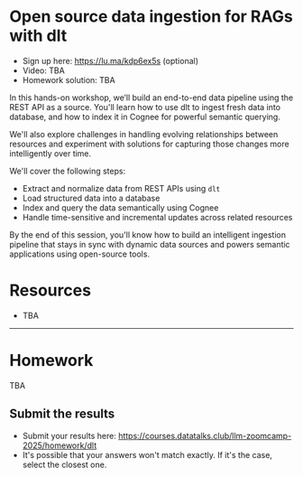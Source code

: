 # Open source data ingestion for RAGs with dlt

* Sign up here: https://lu.ma/kdp6ex5s (optional)
* Video: TBA
* Homework solution: TBA

​In this hands-on workshop, we’ll build an end-to-end data pipeline using the REST API as a source. You'll learn how to use dlt to ingest fresh data into database, and how to index it in Cognee for powerful semantic querying.

​We'll also explore challenges in handling evolving relationships between resources and experiment with solutions for capturing those changes more intelligently over time.

​​We'll cover the following steps:


* ​Extract and normalize data from REST APIs using `dlt`
* ​Load structured data into a database
* ​Index and query the data semantically using Cognee
* ​Handle time-sensitive and incremental updates across related resources

​By the end of this session, you'll know how to build an intelligent ingestion pipeline that stays in sync with dynamic data sources and powers semantic applications using open-source tools.

# Resources

* TBA

--- 

# Homework

TBA

## Submit the results

* Submit your results here: https://courses.datatalks.club/llm-zoomcamp-2025/homework/dlt
* It's possible that your answers won't match exactly. If it's the case, select the closest one.
